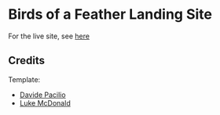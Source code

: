 # Birds of a Feather Landing Site

For the live site, see [here]([https://acediatic.github.io/BirdsOfAFeather-EOI/#/)

## Credits

Template:
* [Davide Pacilio](https://gumroad.com/davidepacilio)
* [Luke McDonald](https://github.com/lukemcdonald/holly-react)
